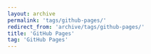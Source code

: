 ```yaml
---
layout: archive
permalink: 'tags/github-pages/'
redirect_from: 'archive/tags/github-pages/'
title: 'GitHub Pages'
tag: 'GitHub Pages'
---
```


